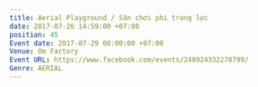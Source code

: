 ```yaml
---
title: Aerial Playground / Sân chơi phi trọng lực
date: 2017-07-26 14:59:00 +07:00
position: 45
Event date: 2017-07-29 00:00:00 +07:00
Venue: Om Factory
Event URL: https://www.facebook.com/events/248924332278799/
Genre: AERIAL
---
```


